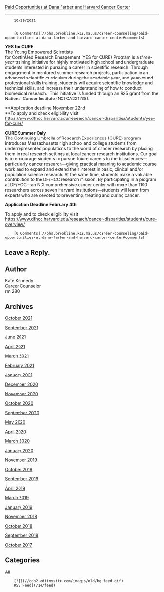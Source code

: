 [Paid Opportunities at Dana Farber and Harvard Cancer Center](//bhs.brookline.k12.ma.us/career-counseling/paid-opportunities-at-dana-farber-and-harvard-cancer-center)

			
---------------------------------------------------------------------------------------------------------------------------------------------------------------------------

		10/19/2021
	

		[0 Comments](//bhs.brookline.k12.ma.us/career-counseling/paid-opportunities-at-dana-farber-and-harvard-cancer-center#comments)
	

**YES for CURE**  
The Young Empowered Scientists for ContinUed Research Engagement (YES for CURE) Program is a _three-year_ training initiative for highly motivated high school and undergraduate students interested in pursuing a career in scientific research. Through engagement in mentored summer research projects, participation in an advanced scientific curriculum during the academic year, and year-round professional skills training, students will acquire scientific knowledge and technical skills, and increase their understanding of how to conduct biomedical research.  This initiative is funded through an R25 grant from the National Cancer Institute (NCI CA221738).  
  
**Application deadline November 22nd  
**To apply and check eligibility visit https://www.dfhcc.harvard.edu/research/cancer-disparities/students/yes-for-cure/  
  
**CURE Summer Only**  
The Continuing Umbrella of Research Experiences (CURE) program introduces Massachusetts high school and college students from underrepresented populations to the world of cancer research by placing them in real research settings at local cancer research institutions. Our goal is to encourage students to pursue future careers in the biosciences—particularly cancer research—giving practical meaning to academic course work and to expand and extend their interest in basic, clinical and/or population science research. At the same time, students make a valuable contribution to the DF/HCC research mission. By participating in a program at DF/HCC—an NCI comprehensive cancer center with more than 1100 researchers across seven Harvard institutions—students will learn from experts who are devoted to preventing, treating and curing cancer.  
  
**Application Deadline February 4th**  
  
To apply and to check eligibility visit https://www.dfhcc.harvard.edu/research/cancer-disparities/students/cure-overview/  

		[0 Comments](//bhs.brookline.k12.ma.us/career-counseling/paid-opportunities-at-dana-farber-and-harvard-cancer-center#comments)
	

  
  
  

Leave a Reply.
--------------

Author
------

Kate Kennedy  
Career Counselor  
​rm 280

Archives
--------

[October 2021](/career-counseling/archives/10-2021)
		  
[September 2021](/career-counseling/archives/09-2021)
		  
[June 2021](/career-counseling/archives/06-2021)
		  
[April 2021](/career-counseling/archives/04-2021)
		  
[March 2021](/career-counseling/archives/03-2021)
		  
[February 2021](/career-counseling/archives/02-2021)
		  
[January 2021](/career-counseling/archives/01-2021)
		  
[December 2020](/career-counseling/archives/12-2020)
		  
[November 2020](/career-counseling/archives/11-2020)
		  
[October 2020](/career-counseling/archives/10-2020)
		  
[September 2020](/career-counseling/archives/09-2020)
		  
[May 2020](/career-counseling/archives/05-2020)
		  
[April 2020](/career-counseling/archives/04-2020)
		  
[March 2020](/career-counseling/archives/03-2020)
		  
[January 2020](/career-counseling/archives/01-2020)
		  
[November 2019](/career-counseling/archives/11-2019)
		  
[October 2019](/career-counseling/archives/10-2019)
		  
[September 2019](/career-counseling/archives/09-2019)
		  
[April 2019](/career-counseling/archives/04-2019)
		  
[March 2019](/career-counseling/archives/03-2019)
		  
[January 2019](/career-counseling/archives/01-2019)
		  
[November 2018](/career-counseling/archives/11-2018)
		  
[October 2018](/career-counseling/archives/10-2018)
		  
[September 2018](/career-counseling/archives/09-2018)
		  
[October 2017](/career-counseling/archives/10-2017)
		  

Categories
----------

[All](/career-counseling/category/all)
	  

	
		[![](//cdn2.editmysite.com/images/old/bg_feed.gif)
		RSS Feed](/14/feed)